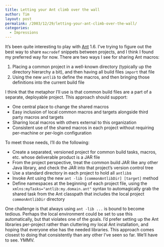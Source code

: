 ```yaml
---
title: Letting your Ant climb over the wall
author: Tim
layout: post
permalink: /2003/12/29/letting-your-ant-climb-over-the-wall/
categories:
  - Impressions
---
```

It&#8217;s been quite interesting to play with [Ant][1] 1.6. I&#8217;ve trying to figure out the best way to share `macrodef` snippets between projects, and I think I found my preferred way for now. There are two ways I see for sharing Ant macros:

  1. Placing a common project in a well-known directory (typically up the directory hierarchy a bit), and then having all build files `import` that file
  2. Using the new `antlib` to define the macros, and then bringing those definitions into the current build file

I think that the metaphor I&#8217;ll use is that common build files are a part of a separate, deployable project. This approach should support:

  * One central place to change the shared macros
  * Easy inclusion of local common macros and targets alongside third party macros and targets
  * Sharing local macros with others external to this organization
  * Consistent use of the shared macros in each project without requiring per-machine or per-login configuration

To meet those needs, I&#8217;ll do the following:

  * Create a separated, versioned project for common build tasks, macros, etc. whose deliverable product is a JAR file
  * From the project perspective, treat the common build JAR like any other Java library, and check the JAR into that project&#8217;s version control tree
  * Use a standard directory in each project to hold all `antlib`s
  * Invoke Ant using the new `ant -lib [commonAntlibDir] [target]` method
  * Define namespaces at the beginning of each project file, using the `xmlns:myTasks="antlib:my.domain.ant"` syntax to automagically grab the shared task from the Ant classpath that includes the local project `commonAntlibDir` directory

One challenge is that always using `ant -lib ...` is bound to become tedious. Perhaps the local environment could be set to use this automatically, but that violates one of the goals. I&#8217;d prefer setting up the Ant libraries per-project rather than cluttering my local Ant installation, and hoping that everyone else has the needed libraries. This approach comes closest to doing that consistently than any other I&#8217;ve seen so far. We&#8217;ll have to see. YMMV.

 [1]: http://ant.apache.org
